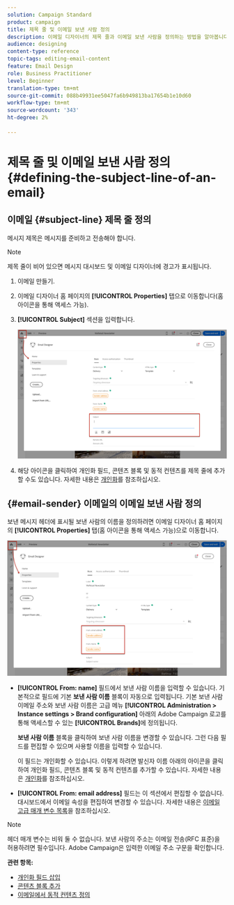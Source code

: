 ```yaml
---
solution: Campaign Standard
product: campaign
title: 제목 줄 및 이메일 보낸 사람 정의
description: 이메일 디자이너의 제목 줄과 이메일 보낸 사람을 정의하는 방법을 알아봅니다.
audience: designing
content-type: reference
topic-tags: editing-email-content
feature: Email Design
role: Business Practitioner
level: Beginner
translation-type: tm+mt
source-git-commit: 088b49931ee5047fa6b949813ba17654b1e10d60
workflow-type: tm+mt
source-wordcount: '343'
ht-degree: 2%

---
```



# 제목 줄 및 이메일 보낸 사람 정의{#defining-the-subject-line-of-an-email}

## 이메일 {#subject-line} 제목 줄 정의

메시지 제목은 메시지를 준비하고 전송해야 합니다.

>[!NOTE]
>
>제목 줄이 비어 있으면 메시지 대시보드 및 이메일 디자이너에 경고가 표시됩니다.

1. 이메일 만들기.
1. 이메일 디자이너 홈 페이지의 **[!UICONTROL Properties]** 탭으로 이동합니다(홈 아이콘을 통해 액세스 가능).
1. **[!UICONTROL Subject]** 섹션을 입력합니다.

   ![](assets/email_designer_subject.png)

1. 해당 아이콘을 클릭하여 개인화 필드, 콘텐츠 블록 및 동적 컨텐츠를 제목 줄에 추가할 수도 있습니다. 자세한 내용은 [개인화](../../designing/using/personalization.md)를 참조하십시오.

## {#email-sender} 이메일의 이메일 보낸 사람 정의

보낸 메시지 헤더에 표시될 보낸 사람의 이름을 정의하려면 이메일 디자이너 홈 페이지의 **[!UICONTROL Properties]** 탭(홈 아이콘을 통해 액세스 가능)으로 이동합니다.

![](assets/delivery_content_edition16.png)

* **[!UICONTROL From: name]** 필드에서 보낸 사람 이름을 입력할 수 있습니다. 기본적으로 필드에 기본 **보낸 사람 이름** 블록이 자동으로 입력됩니다. 기본 보낸 사람 이메일 주소와 보낸 사람 이름은 고급 메뉴 **[!UICONTROL Administration > Instance settings > Brand configuration]** 아래의 Adobe Campaign 로고를 통해 액세스할 수 있는 **[!UICONTROL Brands]**&#x200B;에 정의됩니다.

   **보낸 사람 이름** 블록을 클릭하여 보낸 사람 이름을 변경할 수 있습니다. 그런 다음 필드를 편집할 수 있으며 사용할 이름을 입력할 수 있습니다.

   이 필드는 개인화할 수 있습니다. 이렇게 하려면 발신자 이름 아래의 아이콘을 클릭하여 개인화 필드, 콘텐츠 블록 및 동적 컨텐츠를 추가할 수 있습니다. 자세한 내용은 [개인화](../../designing/using/personalization.md)를 참조하십시오.

* **[!UICONTROL From: email address]** 필드는 이 섹션에서 편집할 수 없습니다. 대시보드에서 이메일 속성을 편집하여 변경할 수 있습니다. 자세한 내용은 [이메일 고급 매개 변수 목록](../../administration/using/configuring-email-channel.md#advanced-parameters)을 참조하십시오.

>[!NOTE]
>
>헤더 매개 변수는 비워 둘 수 없습니다. 보낸 사람의 주소는 이메일 전송(RFC 표준)을 허용하려면 필수입니다. Adobe Campaign은 입력한 이메일 주소 구문을 확인합니다.

**관련 항목:**

* [개인화 필드 삽입](../../designing/using/personalization.md#inserting-a-personalization-field)
* [콘텐츠 블록 추가](../../designing/using/personalization.md#adding-a-content-block)
* [이메일에서 동적 컨텐츠 정의](../../designing/using/personalization.md#defining-dynamic-content-in-an-email)
